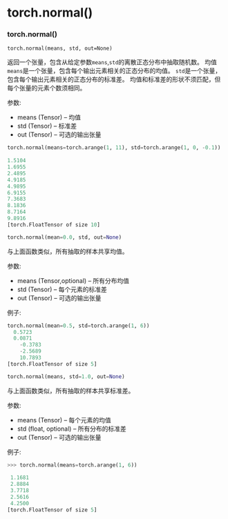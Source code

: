 # torch.normal()

### torch.normal()

```
torch.normal(means, std, out=None)
```

返回一个张量，包含从给定参数`means`,`std`的离散正态分布中抽取随机数。 均值`means`是一个张量，包含每个输出元素相关的正态分布的均值。 `std`是一个张量，包含每个输出元素相关的正态分布的标准差。 均值和标准差的形状不须匹配，但每个张量的元素个数须相同。

参数:

- means (Tensor) – 均值
- std (Tensor) – 标准差
- out (Tensor) – 可选的输出张量

~~~python
torch.normal(means=torch.arange(1, 11), std=torch.arange(1, 0, -0.1))
 
1.5104
1.6955
2.4895
4.9185
4.9895
6.9155
7.3683
8.1836
8.7164
9.8916
[torch.FloatTensor of size 10]


~~~

~~~python
torch.normal(mean=0.0, std, out=None)
~~~

与上面函数类似，所有抽取的样本共享均值。

参数:

- means (Tensor,optional) – 所有分布均值
- std (Tensor) – 每个元素的标准差
- out (Tensor) – 可选的输出张量

例子:

```python
torch.normal(mean=0.5, std=torch.arange(1, 6))
  0.5723
  0.0871
	-0.3783
	-2.5689
	10.7893
[torch.FloatTensor of size 5]
```

~~~python
torch.normal(means, std=1.0, out=None)
~~~

与上面函数类似，所有抽取的样本共享标准差。

参数:

- means (Tensor) – 每个元素的均值
- std (float, optional) – 所有分布的标准差
- out (Tensor) – 可选的输出张量

例子:

~~~python
>>> torch.normal(means=torch.arange(1, 6))
 
 1.1681
 2.8884
 3.7718
 2.5616
 4.2500
[torch.FloatTensor of size 5]
~~~

